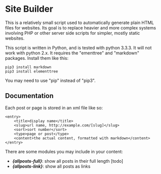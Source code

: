 Site Builder
============

This is a relatively small script used to automatically generate plain HTML files for websites. Its goal is to replace heavier and more complex systems involving PHP or other server side scripts for simpler, mostly static websites.

This script is written in Python, and is tested with python 3.3.3. It will not work with python 2.x. It requires the "ementtree" and "markdown" packages. Install them like this:

	pip3 install markdown
	pip3 install elementtree

You may need to use "pip" instead of "pip3".

Documentation
-------------
Each post or page is stored in an xml file like so:

	<entry>
		<title>display name</title>
		<slug>url name, http://example.com/[slug]</slug>
		<sort>sort number</sort>
		<type>page or post</type>
		<content>the actual content, formatted with markdown</content> 
	</entry>

There are some modules you may include in your content:
* ***{allposts-full}***: show all posts in their full length [todo]
* ***{allposts-link}***: show all posts as links
